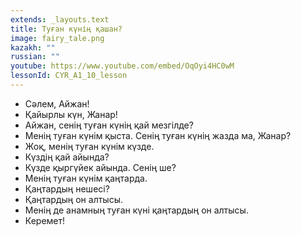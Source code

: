 ```yaml
---
extends: _layouts.text
title: Туған күнің қашан?
image: fairy_tale.png
kazakh: ""
russian: ""
youtube: https://www.youtube.com/embed/OqOyi4HC0wM
lessonId: CYR_A1_10_lesson
---
```

- Сәлем, Айжан!
- Қайырлы күн, Жанар!
- Айжан, сенің туған күнің қай мезгілде?
- Менің туған күнім қыста. Сенің туған күнің жазда ма, Жанар?
- Жоқ, менің туған күнім күзде.
- Күздің қай айында?
- Күзде қыргүйек айында. Сенің ше?
- Менің туған күнім қаңтарда. 
- Қаңтардың нешесі?
- Қаңтардың он алтысы. 
- Менің де анамның туған күні қаңтардың он алтысы.
- Керемет!
